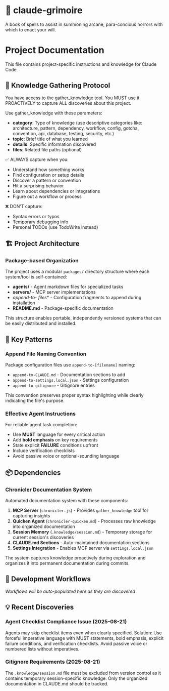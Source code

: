 # 🧙 claude-grimoire

A book of spells to assist in summoning arcane, para-concious horrors with which to enact your will.

# Project Documentation

This file contains project-specific instructions and knowledge for Claude Code.

<!-- BEGIN CHRONICLER: knowledge-gathering-protocol -->
## 🧠 Knowledge Gathering Protocol

You have access to the gather_knowledge tool. You MUST use it PROACTIVELY to capture ALL discoveries about this project.

Use gather_knowledge with these parameters:
- **category**: Type of knowledge (use descriptive categories like: architecture, pattern, dependency, workflow, config, gotcha, convention, api, database, testing, security, etc.)
- **topic**: Brief title of what you learned
- **details**: Specific information discovered
- **files**: Related file paths (optional)

✅ ALWAYS capture when you:
- Understand how something works
- Find configuration or setup details
- Discover a pattern or convention
- Hit a surprising behavior
- Learn about dependencies or integrations
- Figure out a workflow or process

❌ DON'T capture:
- Syntax errors or typos
- Temporary debugging info
- Personal TODOs (use TodoWrite instead)
<!-- END CHRONICLER: knowledge-gathering-protocol -->

<!-- BEGIN CHRONICLER: project-architecture -->
## 🏗️ Project Architecture

### Package-based Organization
The project uses a modular `packages/` directory structure where each system/tool is self-contained:
- **agents/** - Agent markdown files for specialized tasks
- **servers/** - MCP server implementations
- **append-to-* files** - Configuration fragments to append during installation
- **README.md** - Package-specific documentation

This structure enables portable, independently versioned systems that can be easily distributed and installed.
<!-- END CHRONICLER: project-architecture -->

<!-- BEGIN CHRONICLER: key-patterns -->
## 🎯 Key Patterns

### Append File Naming Convention
Package configuration files use `append-to-[filename]` naming:
- `append-to-CLAUDE.md` - Documentation sections to add
- `append-to-settings.local.json` - Settings configuration
- `append-to-gitignore` - Gitignore entries

This convention preserves proper syntax highlighting while clearly indicating the file's purpose.

### Effective Agent Instructions
For reliable agent task completion:
- Use **MUST** language for every critical action
- Add **bold emphasis** on key requirements
- State explicit **FAILURE** conditions upfront
- Include verification checklists
- Avoid passive voice or optional-sounding language
<!-- END CHRONICLER: key-patterns -->

<!-- BEGIN CHRONICLER: dependencies -->
## 📦 Dependencies

### Chronicler Documentation System
Automated documentation system with these components:
1. **MCP Server** (`chronicler.js`) - Provides `gather_knowledge` tool for capturing insights
2. **Quicken Agent** (`chronicler-quicken.md`) - Processes raw knowledge into organized documentation
3. **Session Memory** (`.knowledge/session.md`) - Temporary storage for current session's discoveries
4. **CLAUDE.md Sections** - Auto-maintained documentation sections
5. **Settings Integration** - Enables MCP server via `settings.local.json`

The system captures knowledge proactively during exploration and organizes it into permanent documentation during commits.
<!-- END CHRONICLER: dependencies -->

<!-- BEGIN CHRONICLER: development-workflows -->
## 🔄 Development Workflows

_Workflows will be auto-populated here as they are discovered_
<!-- END CHRONICLER: development-workflows -->

<!-- BEGIN CHRONICLER: recent-discoveries -->
## 💡 Recent Discoveries

### Agent Checklist Compliance Issue (2025-08-21)
Agents may skip checklist items even when clearly specified. Solution: Use forceful imperative language with MUST statements, bold emphasis, explicit failure conditions, and verification checklists. Avoid passive voice or numbered lists without imperatives.

### Gitignore Requirements (2025-08-21)
The `.knowledge/session.md` file must be excluded from version control as it contains temporary session-specific knowledge. Only the organized documentation in CLAUDE.md should be tracked.
<!-- END CHRONICLER: recent-discoveries -->
